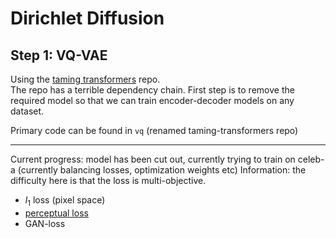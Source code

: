 # Dirichlet Diffusion

## Step 1: VQ-VAE
Using the [taming transformers](https://github.com/CompVis/taming-transformers) repo.  
The repo has a terrible dependency chain. First step is to remove the required model so that we can train encoder-decoder models on any dataset. 

Primary code can be found in ``vq`` (renamed taming-transformers repo)

---

Current progress: model has been cut out, currently trying to train on celeb-a (currently balancing losses, optimization weights etc)
Information: the difficulty here is that the loss is multi-objective.  
* $l_1$ loss (pixel space)
* [perceptual loss](https://arxiv.org/abs/1801.03924)
* GAN-loss
